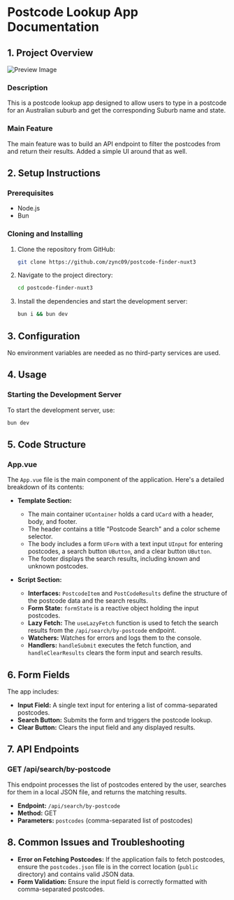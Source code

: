 # Postcode Lookup App Documentation

## 1. Project Overview
![Preview Image](https://i.imgur.com/UVdOacl.png)

### Description
This is a postcode lookup app designed to allow users to type in a postcode for an Australian suburb and get the corresponding Suburb name and state.

### Main Feature
The main feature was to build an API endpoint to filter the postcodes from and return their results. Added a simple UI around that as well.

## 2. Setup Instructions

### Prerequisites
- Node.js
- Bun

### Cloning and Installing
1. Clone the repository from GitHub:
    ```bash
    git clone https://github.com/zync09/postcode-finder-nuxt3
    ```
2. Navigate to the project directory:
    ```bash
    cd postcode-finder-nuxt3
    ```
3. Install the dependencies and start the development server:
    ```bash
    bun i && bun dev
    ```

## 3. Configuration
No environment variables are needed as no third-party services are used.

## 4. Usage

### Starting the Development Server
To start the development server, use:
```bash
bun dev
```

## 5. Code Structure

### App.vue
The `App.vue` file is the main component of the application. Here's a detailed breakdown of its contents:

- **Template Section:**
  - The main container `UContainer` holds a card `UCard` with a header, body, and footer.
  - The header contains a title "Postcode Search" and a color scheme selector.
  - The body includes a form `UForm` with a text input `UInput` for entering postcodes, a search button `UButton`, and a clear button `UButton`.
  - The footer displays the search results, including known and unknown postcodes.

- **Script Section:**
  - **Interfaces:** `PostcodeItem` and `PostCodeResults` define the structure of the postcode data and the search results.
  - **Form State:** `formState` is a reactive object holding the input postcodes.
  - **Lazy Fetch:** The `useLazyFetch` function is used to fetch the search results from the `/api/search/by-postcode` endpoint.
  - **Watchers:** Watches for errors and logs them to the console.
  - **Handlers:** `handleSubmit` executes the fetch function, and `handleClearResults` clears the form input and search results.

## 6. Form Fields
The app includes:
- **Input Field:** A single text input for entering a list of comma-separated postcodes.
- **Search Button:** Submits the form and triggers the postcode lookup.
- **Clear Button:** Clears the input field and any displayed results.

## 7. API Endpoints

### GET /api/search/by-postcode
This endpoint processes the list of postcodes entered by the user, searches for them in a local JSON file, and returns the matching results.

- **Endpoint:** `/api/search/by-postcode`
- **Method:** GET
- **Parameters:** `postcodes` (comma-separated list of postcodes)

## 8. Common Issues and Troubleshooting

- **Error on Fetching Postcodes:** If the application fails to fetch postcodes, ensure the `postcodes.json` file is in the correct location (`public` directory) and contains valid JSON data.
- **Form Validation:** Ensure the input field is correctly formatted with comma-separated postcodes.